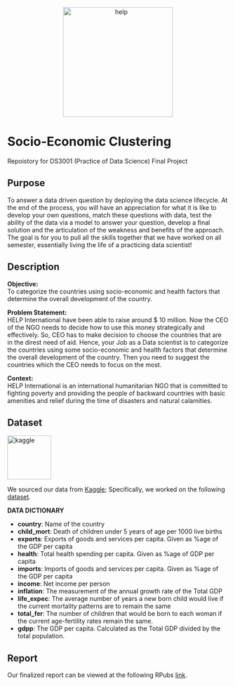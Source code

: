 <center><img src="https://help-international.org/sites/all/themes/help/logo.png" alt="help" class="center" width="250"></center>

# Socio-Economic Clustering

Repoistory for DS3001 (Practice of Data Science) Final Project 

## Purpose
To answer a data driven question by deploying the data science lifecycle. At the end of the process, you will have an appreciation for what it is like to develop your own questions, match these questions with data, test the ability of the data via a model to answer your question, develop a final solution and the articulation of the weakness and benefits of the approach. The goal is for you to pull all the skills together that we have worked on all semester, essentially living the life of a practicing data scientist!

## Description
**Objective:**  
To categorize the countries using socio-economic and health factors that determine the overall development of the country.

**Problem Statement:**  
HELP International have been able to raise around $ 10 million. Now the CEO of the NGO needs to decide how to use this money strategically and effectively. So, CEO has to make decision to choose the countries that are in the direst need of aid. Hence, your Job as a Data scientist is to categorize the countries using some socio-economic and health factors that determine the overall development of the country. Then you need to suggest the countries which the CEO needs to focus on the most.

**Context:**  
HELP International is an international humanitarian NGO that is committed to fighting poverty and providing the people of backward countries with basic amenities and relief during the time of disasters and natural calamities.

## Dataset  
<img src="https://upload.wikimedia.org/wikipedia/commons/7/7c/Kaggle_logo.png" alt="kaggle" class="center" width="100">  

We sourced our data from [Kaggle](https://www.kaggle.com/); Specifically, we worked on the following [dataset](https://www.kaggle.com/datasets/gauravduttakiit/help-international).

**DATA DICTIONARY**  
* **country**: Name of the country  
* **child_mort**: Death of children under 5 years of age per 1000 live births  
* **exports**: Exports of goods and services per capita. Given as %age of the GDP per capita  
* **health**: Total health spending per capita. Given as %age of GDP per capita  
* **imports**: Imports of goods and services per capita. Given as %age of the GDP per capita  
* **income**: Net income per person  
* **inflation**: The measurement of the annual growth rate of the Total GDP  
* **life_expec**: The average number of years a new born child would live if the current mortality patterns are to remain the same  
* **total_fer**: The number of children that would be born to each woman if the current age-fertility rates remain the same.  
* **gdpp**: The GDP per capita. Calculated as the Total GDP divided by the total population.  

## Report
Our finalized report can be viewed at the following RPubs [link](https://rpubs.com/iainmuir/ds3001-socio-economic-clustering).


